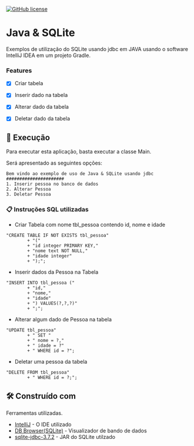 [![GitHub license](https://img.shields.io/badge/license-MIT-blue.svg)](https://github.com/renaner123/Java-SQLite-Introducao/blob/master/LICENSE)

# Java & SQLite 

Exemplos de utilização do SQLite usando jdbc em JAVA usando o software IntelliJ IDEA em um projeto Gradle.

### Features

- [x] Criar tabela
- [x] Inserir dado na tabela
- [x] Alterar dado da tabela
- [x] Deletar dado da tabela


## 🚀 Execução
Para executar esta aplicação, basta executar a classe Main. 

Será apresentado as seguintes opções:

```shell
Bem vindo ao exemplo de uso de Java & SQLite usando jdbc
######################
1. Inserir pessoa no banco de dados
2. Alterar Pessoa
3. Deletar Pessoa
```

### 📋 Instruções SQL utilizadas

+ Criar Tabela com nome tbl_pessoa contendo id, nome e idade

```SQLite
"CREATE TABLE IF NOT EXISTS tbl_pessoa"
        + "("
        + "id integer PRIMARY KEY,"
        + "nome text NOT NULL,"
        + "idade integer"
        + ");";
```
+ Inserir dados da Pessoa na Tabela

```
"INSERT INTO tbl_pessoa ("
        + "id,"
        + "nome,"
        + "idade"
        + ") VALUES(?,?,?)"
        + ";";
```

+ Alterar algum dado de Pessoa na tabela
```
"UPDATE tbl_pessoa"
        + " SET "
        + " nome = ?,"
        + " idade = ?"
        + " WHERE id = ?";
```

+ Deletar uma pessoa da tabela
```
"DELETE FROM tbl_pessoa"
        + " WHERE id = ?;";
```

## 🛠️ Construído com

Ferramentas utilizadas.

* [IntelliJ](https://www.jetbrains.com/pt-br/idea/) - O IDE utilizado
* [DB Browser(SQLite)](https://sqlitebrowser.org/) - Visualizador de bando de dados
* [sqlite-jdbc-3.7.2](http://www.java2s.com/Code/Jar/s/Downloadsqlitejdbc372jar.htm) - JAR do SQLite utilzado 







